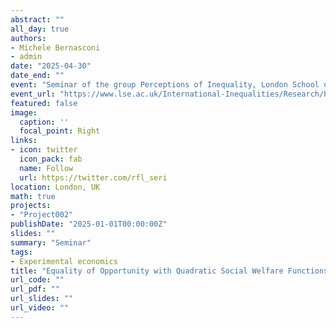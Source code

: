 ```yaml
---
abstract: ""
all_day: true
authors:
- Michele Bernasconi
- admin
date: "2025-04-30"
date_end: ""
event: "Seminar of the group Perceptions of Inequality, London School of Economics and Political Science"
event_url: "https://www.lse.ac.uk/International-Inequalities/Research/Perceptions-of-Inequality/Perceptions-of-Inequality"
featured: false
image:
  caption: ''
  focal_point: Right
links:
- icon: twitter
  icon_pack: fab
  name: Follow
  url: https://twitter.com/rfl_seri
location: London, UK
math: true
projects:
- "Project002"
publishDate: "2025-01-01T00:00:00Z"
slides: ""
summary: "Seminar"
tags:
- Experimental economics
title: "Equality of Opportunity with Quadratic Social Welfare Functions"
url_code: ""
url_pdf: ""
url_slides: ""
url_video: ""
---
```

